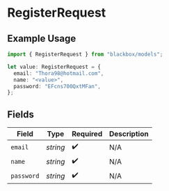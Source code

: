 # RegisterRequest

## Example Usage

```typescript
import { RegisterRequest } from "blackbox/models";

let value: RegisterRequest = {
  email: "Thora98@hotmail.com",
  name: "<value>",
  password: "EFcns700QxtMFan",
};
```

## Fields

| Field              | Type               | Required           | Description        |
| ------------------ | ------------------ | ------------------ | ------------------ |
| `email`            | *string*           | :heavy_check_mark: | N/A                |
| `name`             | *string*           | :heavy_check_mark: | N/A                |
| `password`         | *string*           | :heavy_check_mark: | N/A                |